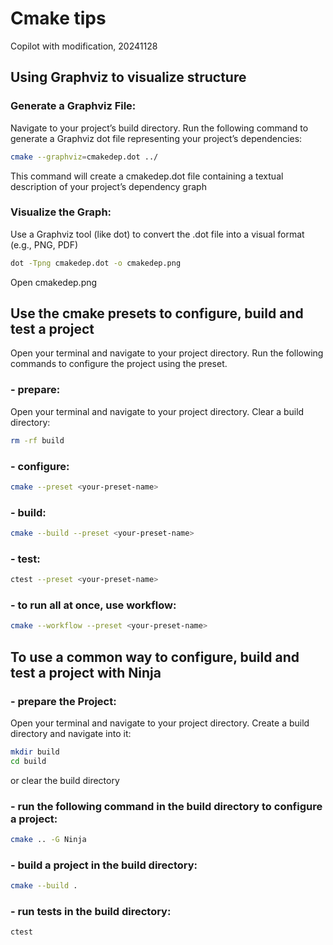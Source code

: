 # Cmake tips
Copilot with modification, 20241128

## Using Graphviz to visualize structure
### Generate a Graphviz File:
Navigate to your project’s build directory.
Run the following command to generate a Graphviz dot file representing your project’s dependencies:
```bash
cmake --graphviz=cmakedep.dot ../
```
This command will create a cmakedep.dot file containing a textual description of your project’s dependency graph

### Visualize the Graph:
Use a Graphviz tool (like dot) to convert the .dot file into a visual format (e.g., PNG, PDF)
```bash
dot -Tpng cmakedep.dot -o cmakedep.png
```
Open cmakedep.png

## Use the cmake presets to configure, build and test a project
Open your terminal and navigate to your project directory.
Run the following commands to configure the project using the preset.
### - prepare:
Open your terminal and navigate to your project directory.
Clear a build directory:
```bash
rm -rf build
```
### - configure:
```bash
cmake --preset <your-preset-name>
```
### - build:
```bash
cmake --build --preset <your-preset-name>
```
### - test:
```bash
ctest --preset <your-preset-name>
```
### - to run all at once, use workflow:
```bash
cmake --workflow --preset <your-preset-name>
```
## To use a common way to configure, build and test a project with Ninja
### - prepare the Project:
Open your terminal and navigate to your project directory.
Create a build directory and navigate into it:
```bash
mkdir build
cd build
```
or clear the build directory
### - run the following command in the build directory to configure a project:
```bash
cmake .. -G Ninja
```
### - build a project in the build directory:
```bash
cmake --build .
```
### - run tests in the build directory:
```bash
ctest
```
